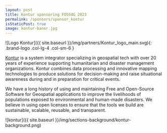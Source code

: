```yaml
---
layout: post
title: Kontur sponsoring FOSS4G 2023
permalink: /sponsors/sponsor_kontur
isStaticPost: true
image: kontur-baner.jpg
---
```


![Logo Kontur]({{ site.baseurl }}/img/partners/Kontur_logo_main.svg){: .brand-logo .col-lg-4 .col-sm-6 }

[Kontur](https://kontur.io/) is a system integrator specializing in geospatial tech with over 20 years of experience supporting humanitarian and disaster management organizations. Kontur combines data processing and innovative mapping technologies to produce solutions for decision-making and raise situational awareness during and in preparation for critical events.

We have a long history of using and maintaining Free and Open-Source Software for Geospatial applications to improve the livelihoods of populations exposed to environmental and human-made disasters. We believe in using open licenses to ensure that the tools we build are sustainable, scalable, reusable, and transparent.

![kontur]({{ site.baseurl }}/img/sections-background/kontur-background.png)
